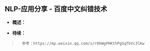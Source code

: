 ## NLP-应用分享 - 百度中文纠错技术
- **概述：**
>
>
>
>
>
>
>
>
>
>
>
>
>
>
>
>
>
>
>
>
>
>
>

- **待续：**
>       参考：https://mp.weixin.qq.com/s/r0kWgPHKthPgGqTbVc3lKw
>
>
>
>
>
>
>
>
>
>
>
>
>
>
>
